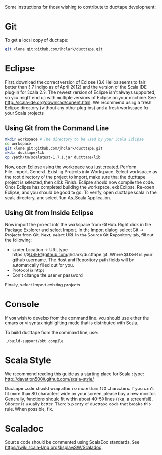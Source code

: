 Some instructions for those wishing to contribute to ducttape development:

Git
===

To get a local copy of ducttape:

```bash
git clone git:github.com/jhclark/ducttape.git
```

Eclipse
=======

First, download the correct version of Eclipse (3.6 Helios seems to fair better than 3.7 Indigo as of April 2012) and the version of the Scala IDE plug-in for Scala 2.9. The newest version of Eclipse isn't always supported, so you might end up with multiple versions of Eclipse on your machine. See http://scala-ide.org/download/current.html. We recommend using a fresh Eclipse directory (without any other plug-ins) and a fresh workspace for your Scala projects.

Using Git from the Command Line
-------------------------------

```bash
mkdir workspace # The directory to be used by your Scala Eclipse
cd workspace
git clone git:github.com/jhclark/ducttape.git
mkdir ducttape/lib
cp /path/to/scalatest-1.7.1.jar ducttape/lib
```

Now, open Eclipse using the workspace you just created.
Perform File..Import..General..Existing Projects into Workspace.
Select workspace as the root directory of the project to import, make sure that the ducttape project is selected, then click Finish.
Eclipse should now compile the code. Once Eclipse has completed building the workspace, exit Eclipse.
Re-open Eclipse, and you should be good to go. To verify, open ducttape.scala in the scala directory, and select Run As..Scala Application.

Using Git from Inside Eclipse
-----------------------------

Now import the project into the workspace from GitHub. Right click in the Package Explorer and select Import. In the Import dialog, select Git -> Projects from Git. Next, select URI. In the Source Git Repository tab, fill out the following:

* Under Location -> URI, type https://$USER@github.com/jhclark/ducttape.git. Where $USER is your github username.  The Host and Repository path fields will be automatically filled out for you.
* Protocol is https 
* Don't change the user or password

Finally, select Import existing projects.


Console
=======

If you wish to develop from the command line, you should use either the emacs or vi syntax highlighting mode that is distributed with Scala.

To build ducttape from the command line, use:

```
./build-support/sbt compile
```


Scala Style
===========

We recommend reading this guide as a starting place for Scala stype: http://davetron5000.github.com/scala-style/

Ducttape code should wrap after no more than 120 characters. If you can't fit more than 80 characters wide on your screen,
please buy a new monitor. Generally, functions should fit within about 40-50 lines (aka, a screenfull). Shorter is usually better.
There's plenty of ducttape code that breaks this rule. When possible, fix.


Scaladoc
========

Source code should be commented using ScalaDoc standards. See https://wiki.scala-lang.org/display/SW/Scaladoc.
